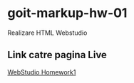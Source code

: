 # goit-markup-hw-01
Realizare HTML Webstudio
## Link catre pagina Live
[WebStudio Homework1](https://github.com/Loredana-Lungu/goit-markup-hw-02.git)
